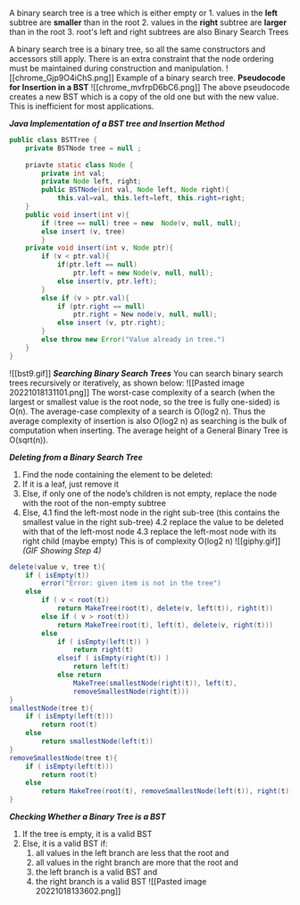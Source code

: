 A binary search tree is a tree which is either empty or
	1. values in the **left** subtree are **smaller** than in the root
	2. values in the **right** subtree are **larger** than in the root
	3. root's left and right subtrees are also Binary Search Trees

A binary search tree is a binary tree, so all the same constructors and accessors still apply. There is an extra constraint that the node ordering must be maintained during construction and manipulation. 
![[chrome_Gjp9O4iChS.png]] Example of a binary search tree.
**Pseudocode for Insertion in a BST**
![[chrome_mvfrpD6bC6.png]]
The above pseudocode creates a new BST which is a copy of the old one but with the new value. This is inefficient for most applications.

***Java Implementation of a BST tree and Insertion Method***
```java
public class BSTTree {
	private BSTNode tree = null ;
	
	priavte static class Node { 
		private int val;
		private Node left, right;
		public BSTNode(int val, Node left, Node right){
			this.val=val, this.left=left, this.right=right;
	}
	public void insert(int v){
		if (tree == null) tree = new  Node(v, null, null);
		else insert (v, tree)
		}
	private void insert(int v, Node ptr){
		if (v < ptr.val){
			if(ptr.left == null)
				ptr.left = new Node(v, null, null);
			else insert(v, ptr.left);
		}
		else if (v > ptr.val){
			if (ptr.right == null)
				ptr.right = New node(v, null, null);
			else insert (v, ptr.right);
		}
		else throw new Error("Value already in tree.")
	}
}
```
![[bst9.gif]]
***Searching Binary Search Trees***
You can search binary search trees recursively or iteratively, as shown below:
![[Pasted image 20221018131101.png]]
The worst-case complexity of a search (when the largest or smallest value is the root node, so the tree is fully one-sided) is O(n). 
The average-case complexity of a search is O(log2 n). Thus the average complexity of insertion is also O(log2 n) as searching is the bulk of computation when inserting.
The average height of a General Binary Tree is O(sqrt(n)).

***Deleting from a Binary Search Tree***
 1. Find the node containing the element to be deleted: 
 2. If it is a leaf, just remove it 
 3. Else, if only one of the node’s children is not empty, replace the node with the root of the non-empty subtree 
 4. Else, 
	 4.1 find the left-most node in the right sub-tree (this contains the smallest value in the right sub-tree) 
	 4.2 replace the value to be deleted with that of the left-most node 
	 4.3 replace the left-most node with its right child (maybe empty) 
This is of complexity O(log2 n)
![[giphy.gif]]
*(GIF Showing Step 4)*
```java
delete(value v, tree t){
	if ( isEmpty(t))
		error("Error: given item is not in the tree")
	else
		if ( v < root(t))
			return MakeTree(root(t), delete(v, left(t)), right(t))
		else if ( v > root(t))
			return MakeTree(root(t), left(t), delete(v, right(t)))
		else
			if ( isEmpty(left(t)) )
				return right(t)
			elseif ( isEmpty(right(t)) )
				return left(t)
			else return
				MakeTree(smallestNode(right(t)), left(t),
                removeSmallestNode(right(t)))
}
smallestNode(tree t){
	if ( isEmpty(left(t)))
		return root(t)
	else
		return smallestNode(left(t))
}
removeSmallestNode(tree t){
	if ( isEmpty(left(t)))
		return root(t)
	else
		return MakeTree(root(t), removeSmallestNode(left(t)), right(t))
}
```
***Checking Whether a Binary Tree is a BST***
1. If the tree is empty, it is a valid BST
2. Else, it is a valid BST if:
	1. all values in the left branch are less that the root and
	2. all values in the right branch are more that the root and
	3. the left branch is a valid BST and
	4. the right branch is a valid BST
![[Pasted image 20221018133602.png]]
